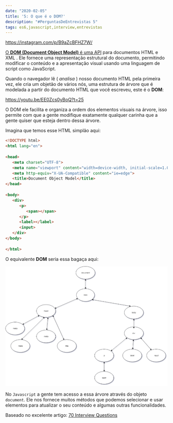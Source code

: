 ```yaml
---
date: "2020-02-05"
title: '5: O que é o DOM?'
description: "#PerguntasDeEntrevistas 5"
tags: es6,javascript,interview,entrevistas
---
```


https://instagram.com/p/B9aZcBFHZ7W/

[O **DOM (Document Object Model)** é uma API](https://developer.mozilla.org/pt-BR/docs/DOM) para documentos HTML e XML . Ele fornece uma representação estrutural do documento, permitindo modificar o conteúdo e a apresentação visual usando uma linguagem de script como JavaScript.

Quando o navegador lê ( *analisa* ) nosso documento HTML pela primeira vez, ele cria um objetão de vários nós, uma estrutura de árvore que é modelada a partir do documento HTML que você escreveu, este é o **DOM**:

https://youtu.be/EE0Zcs0yBoQ?t=25

O DOM ele facilita e organiza a ordem dos elementos visuais na árvore, isso permite com que a gente modifique exatamente qualquer carinha que a gente quiser que esteja dentro dessa árvore.

Imagina que temos esse HTML simplão aqui:

```html
<!DOCTYPE html>
<html lang="en">

<head>
   <meta charset="UTF-8">
   <meta name="viewport" content="width=device-width, initial-scale=1.0">
   <meta http-equiv="X-UA-Compatible" content="ie=edge">
   <title>Document Object Model</title>
</head>

<body>
   <div>
      <p>
         <span></span>
      </p>
      <label></label>
      <input>
   </div>
</body>

</html>

```

O equivalente **DOM** seria essa bagaça aqui:

[![Equivalente DOM](../assets/dom.png)](../assets/dom.png)

No `Javascript` a gente tem acesso a essa árvore através do objeto `document`. Ele nos fornece muitos métodos que podemos selecionar e usar elementos para atualizar o seu conteúdo e algumas outras funcionalidades.


Baseado no excelente artigo: [70 Interview Questions](https://dev.to/macmacky/70-javascript-interview-questions-5gfi#14-whats-the-difference-between-and-)